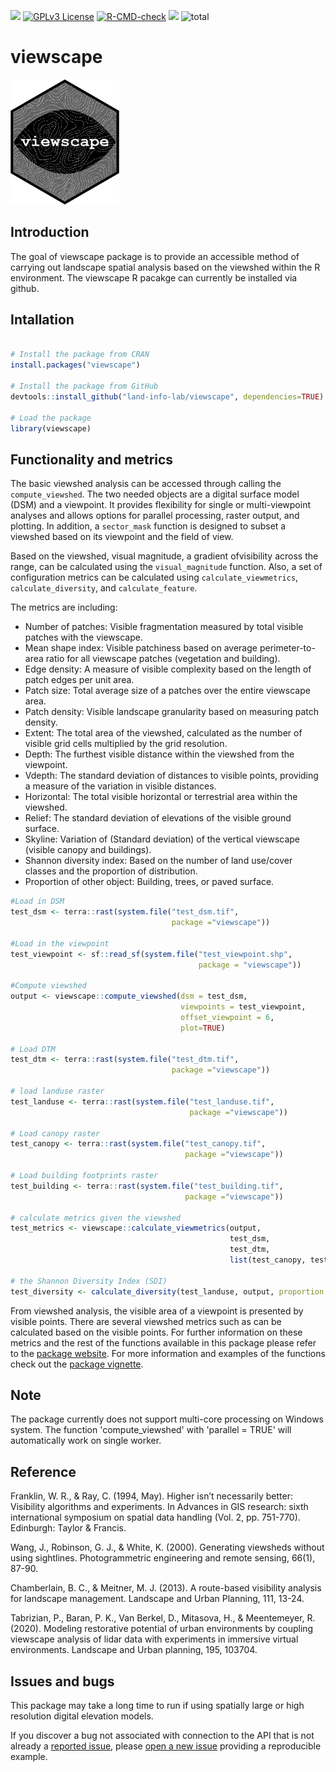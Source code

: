 <!-- badges: start -->
[![](https://www.r-pkg.org/badges/version/viewscape)](https://www.r-pkg.org/pkg/viewscape)
[![GPLv3 License](https://img.shields.io/badge/License-GPL%20v3-yellow.svg)](https://opensource.org/licenses/)
[![R-CMD-check](https://github.com/land-info-lab/viewscape/actions/workflows/R-CMD-check.yaml/badge.svg)](https://github.com/land-info-lab/viewscape/actions/workflows/R-CMD-check.yaml)
[![](https://cranlogs.r-pkg.org/badges/viewscape)](https://CRAN.R-project.org/package=viewscape)
![total](https://cranlogs.r-pkg.org/badges/grand-total/viewscape)
<!-- badges: end -->

# viewscape

<p align="left">

<img src="viewscape_hex-01.png" height="200">

</p>

## Introduction

The goal of viewscape package is to provide an accessible method of
carrying out landscape spatial analysis based on the viewshed within the
R environment. The viewscape R pacakge can currently be installed via
github.

## Intallation

``` r

# Install the package from CRAN
install.packages("viewscape")

# Install the package from GitHub
devtools::install_github("land-info-lab/viewscape", dependencies=TRUE)

# Load the package
library(viewscape)
```

## Functionality and metrics

The basic viewshed analysis can be accessed through calling the
`compute_viewshed`. The two needed objects are a digital surface model
(DSM) and a viewpoint. It provides flexibility for single or
multi-viewpoint analyses and allows options for parallel processing,
raster output, and plotting. In addition, a `sector_mask` function is 
designed to subset a viewshed based on its viewpoint and the field of view. 

Based on the viewshed, visual magnitude, a gradient ofvisibility across the range, 
can be calculated using the `visual_magnitude` function. Also, a set of configuration metrics can be calculated using `calculate_viewmetrics`, `calculate_diversity`, and
`calculate_feature`.

The metrics are including:

-   Number of patches: Visible fragmentation measured by total visible patches
    with the viewscape.
-   Mean shape index: Visible patchiness based on average perimeter-to-area ratio
    for all viewscape patches (vegetation and building). 
-   Edge density: A measure of visible complexity based on the length of
    patch edges per unit area.
-   Patch size: Total average size of a patches over the entire viewscape area.
-   Patch density: Visible landscape granularity based on measuring patch density.
-   Extent: The total area of the viewshed, calculated as the number of
    visible grid cells multiplied by the grid resolution.
-   Depth: The furthest visible distance within the viewshed from the
    viewpoint.
-   Vdepth: The standard deviation of distances to visible points,
    providing a measure of the variation in visible distances.
-   Horizontal: The total visible horizontal or terrestrial area within
    the viewshed.
-   Relief: The standard deviation of elevations of the visible ground
    surface.
-   Skyline: Variation of (Standard deviation) of the vertical viewscape
    (visible canopy and buildings).
-   Shannon diversity index: Based on the number of land use/cover
    classes and the proportion of distribution.
-   Proportion of other object: Building, trees, or paved surface.



``` r
#Load in DSM
test_dsm <- terra::rast(system.file("test_dsm.tif", 
                                    package ="viewscape"))

#Load in the viewpoint
test_viewpoint <- sf::read_sf(system.file("test_viewpoint.shp", 
                                          package = "viewscape"))

#Compute viewshed
output <- viewscape::compute_viewshed(dsm = test_dsm, 
                                      viewpoints = test_viewpoint, 
                                      offset_viewpoint = 6, 
                                      plot=TRUE)

# Load DTM
test_dtm <- terra::rast(system.file("test_dtm.tif", 
                                    package ="viewscape"))

# load landuse raster
test_landuse <- terra::rast(system.file("test_landuse.tif",
                                        package ="viewscape"))

# Load canopy raster
test_canopy <- terra::rast(system.file("test_canopy.tif", 
                                       package ="viewscape"))

# Load building footprints raster
test_building <- terra::rast(system.file("test_building.tif", 
                                       package ="viewscape"))

# calculate metrics given the viewshed
test_metrics <- viewscape::calculate_viewmetrics(output, 
                                                 test_dsm, 
                                                 test_dtm, 
                                                 list(test_canopy, test_building))

# the Shannon Diversity Index (SDI)
test_diversity <- calculate_diversity(test_landuse, output, proportion = TRUE)
```

From viewshed analysis, the visible area of a viewpoint is presented by
visible points. There are several viewshed metrics such as can be
calculated based on the visible points. For further information on these
metrics and the rest of the functions available in this package please
refer to the [package
website](https://land-info-lab.github.io/viewscape/). For more
information and examples of the functions check out the [package
vignette](https://github.com/land-info-lab/viewscape/blob/master/viewscape.md).

## Note

The package currently does not support multi-core processing on Windows system. 
The function 'compute_viewshed' with 'parallel = TRUE' will automatically work
on single worker.

## Reference

Franklin, W. R., & Ray, C. (1994, May).
Higher isn’t necessarily better: Visibility algorithms and experiments.
In Advances in GIS research: sixth international symposium on spatial
data handling (Vol. 2, pp. 751-770). Edinburgh: Taylor & Francis.

Wang, J., Robinson, G. J., & White, K. (2000).
Generating viewsheds without using sightlines.
Photogrammetric engineering and remote sensing, 66(1), 87-90.

Chamberlain, B. C., & Meitner, M. J. (2013). 
A route-based visibility analysis for landscape management. 
Landscape and Urban Planning, 111, 13-24.

Tabrizian, P., Baran, P. K., Van Berkel, D., Mitasova, H., & Meentemeyer, R. (2020). Modeling restorative potential of urban environments by coupling viewscape analysis of lidar data with experiments in immersive virtual environments. Landscape and Urban planning, 195, 103704.

## Issues and bugs

This package may take a long time to run if using spatially large or
high resolution digital elevation models.

If you discover a bug not associated with connection to the API that is
not already a [reported
issue](https://github.com/land-info-lab/viewscape/issues), please [open
a new issue](https://github.com/land-info-lab/viewscape/issues/new)
providing a reproducible example.

